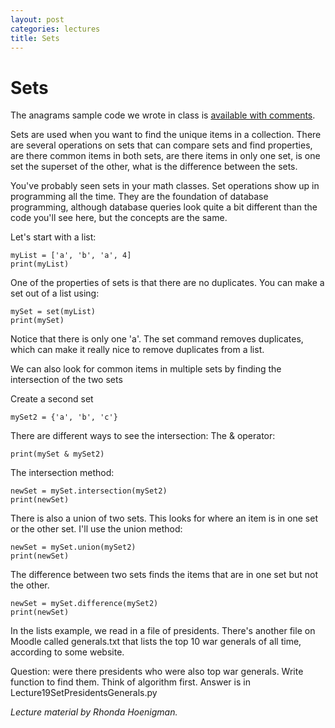 ```yaml
---
layout: post
categories: lectures
title: Sets
---
```


# Sets

The anagrams sample code we wrote in class is [available with comments](https://gist.github.com/dgraham/24ba864bc667d658e31a).

Sets are used when you want to find the unique items in a collection.
There are several operations on sets that can compare sets and find
properties, are there common items in both sets, are there items in only
one set, is one set the superset of the other, what is the difference
between the sets.

You've probably seen sets in your math classes. Set operations show up
in programming all the time. They are the foundation of database
programming, although database queries look quite a bit different than
the code you'll see here, but the concepts are the same.

Let's start with a list:

    myList = ['a', 'b', 'a', 4]
    print(myList)

One of the properties of sets is that there are no duplicates. You can
make a set out of a list using:

    mySet = set(myList)
    print(mySet)

Notice that there is only one 'a'. The set command removes duplicates,
which can make it really nice to remove duplicates from a list.

We can also look for common items in multiple sets by finding the
intersection of the two sets

Create a second set

    mySet2 = {'a', 'b', 'c'}

There are different ways to see the intersection:
The & operator:

    print(mySet & mySet2)

The intersection method:

    newSet = mySet.intersection(mySet2)
    print(newSet)

There is also a union of two sets. This looks for where an item is in
one set or the other set. I'll use the union method:

    newSet = mySet.union(mySet2)
    print(newSet)

The difference between two sets finds the items that are in one set but
not the other.

    newSet = mySet.difference(mySet2)
    print(newSet)

In the lists example, we read in a file of presidents. There's another
file on Moodle called generals.txt that lists the top 10 war generals
of all time, according to some website.

Question: were there presidents who were also top war generals. Write
function to find them.
Think of algorithm first. Answer is in Lecture19SetPresidentsGenerals.py

<cite>Lecture material by Rhonda Hoenigman.</cite>

